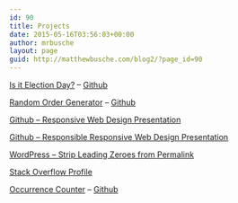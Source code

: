 ```yaml
---
id: 90
title: Projects
date: 2015-05-16T03:56:03+00:00
author: mrbusche
layout: page
guid: http://matthewbusche.com/blog2/?page_id=90
---
```

<a href="http://isitelectionday.com/" target="_blank" rel="noopener">Is it Election Day?</a> &#8211; [Github](https://github.com/mrbusche/isItElectionDay)

<a href="http://matthewbusche.com/random" target="_blank" rel="noopener">Random Order Generator</a> &#8211; [Github](https://github.com/mrbusche/randomOrder)

<a href="https://github.com/mrbusche/Responsive-Web-Design" target="_blank" rel="noopener">Github &#8211; Responsive Web Design Presentation</a>

<a href="https://github.com/mrbusche/Responsible-Responsive-Web-Design" target="_blank" rel="noopener">Github &#8211; Responsible Responsive Web Design Presentation</a>

[WordPress &#8211; Strip Leading Zeroes from Permalink](https://github.com/mrbusche/Strip_Leading_Zeroes)

[Stack Overflow Profile](http://stackoverflow.com/users/1065868/matt-busche)

[Occurrence Counter](https://matthewbusche.com/p/oc/) &#8211; [Github](https://github.com/mrbusche/occurrenceCounter)